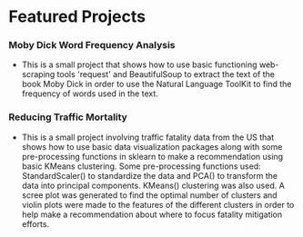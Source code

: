 # Featured Projects  

### Moby Dick Word Frequency Analysis  
  - This is a small project that shows how to use basic functioning web-scraping tools 'request' and BeautifulSoup to extract the text of the book Moby Dick in order to use the Natural Language ToolKit to find the frequency of words used in the text.
  
### Reducing Traffic Mortality  
  - This is a small project involving traffic fatality data from the US that shows how to use basic data visualization packages along with some pre-processing functions in sklearn to make a recommendation using basic KMeans clustering. Some pre-processing functions used: StandardScaler() to standardize the data and PCA() to transform the data into principal components. KMeans() clustering was also used. A scree plot was generated to find the optimal number of clusters and violin plots were made to the features of the different clusters in order to help make a recommendation about where to focus fatality mitigation efforts.
